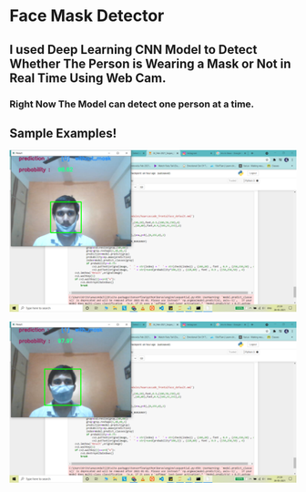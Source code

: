 # Face Mask Detector
## I used Deep Learning CNN Model to Detect Whether The Person is Wearing a Mask or Not in Real Time Using Web Cam.
### Right Now The Model can detect one person at a time.
## **Sample Examples!**

![](https://github.com/srajan-kiyotaka/Face-Mask-Detector/blob/master/Sample_Result/ss10.png)

![](https://github.com/srajan-kiyotaka/Face-Mask-Detector/blob/master/Sample_Result/ss9.png)
